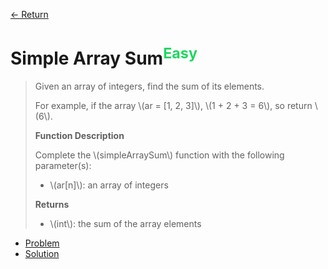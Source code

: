 [&larr; Return](https://hanggrian.github.io/grind-hackerrank/)

# Simple Array Sum<sup style="color: rgb(32, 215, 97);">Easy</sup>

> Given an array of integers, find the sum of its elements.
>
> For example, if the array \\(ar = [1, 2, 3]\\), \\(1 + 2 + 3 = 6\\), so return
  \\(6\\).
>
> **Function Description**
>
> Complete the \\(simpleArraySum\\) function with the following parameter(s):
>
> - \\(ar[n]\\): an array of integers
>
> **Returns**
> - \\(int\\): the sum of the array elements

- [Problem](https://www.hackerrank.com/challenges/simple-array-sum/)
- [Solution](https://github.com/hanggrian/grind-hackerrank/blob/main/algorithms/src/main/java/SimpleArraySum.java)
